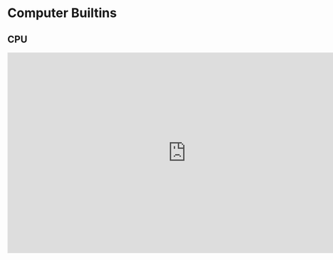 # Computer Builtins

## CPU

<iframe style="border: 1px solid rgba(0, 0, 0, 0.1);" width="800" height="450" src="https://www.figma.com/embed?embed_host=share&url=https%3A%2F%2Fwww.figma.com%2Ffile%2FNR57Ym7f7zUowcs0jrtTsO%2FHack-CPU%3Fnode-id%3D0%253A1" allowfullscreen></iframe>
